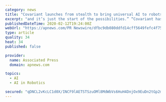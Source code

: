 ```yaml
---
category: news
title: "Covariant launches from stealth to bring universal AI to robots"
excerpt: "and it’s just the start of the possibilities.” “Covariant has assembled an impressive group of roboticists and AI engineers,” said Yann LeCun, Turing Award Winner, Chief AI Scientist at Facebook, Professor at NYU, and a Covariant investor. “If anyone can make robots learn to perceive, reason, and act in real industrial settings ..."
publishedDateTime: 2020-02-12T19:24:00Z
webUrl: "https://apnews.com/PR Newswire/dfbc9db080ddfd14cff5649fefc4f750"
type: article
quality: 34
heat: 34
published: false

provider:
  name: Associated Press
  domain: apnews.com

topics:
  - AI
  - AI in Robotics

secured: "qDNCL2vKcLC1d0X/INCF9lAETSTSzuOMl8MdWbVs6HuH4DnjOx9EuDn2tGp2mFsdCijFuEHGiFu717+az3kWuvreBj0dO4Hqi7XqaBcokpjfGvdkAm23nPFCgEVtvIKNyv0jb4chv+uIRG0Ady6FNlXnj/0RfdFquhbb4Arn1iFaXovLAyfXhWmeYcHlho5mPzTTJ9eoUpv/Sg1Gs1FIAnHF0mv81Cpja13H4+IFf6sEacs35eevjdONq3kfSJ929n3C6O9vEFWMdEqfuOaoyGGYqnZtyk7r9X1ntZ8tVGpy+CxD/0mFkcdXOrUNbRxH;Ou8dC2nTYY2v+RC/tLU+mA=="
---
```


